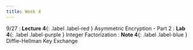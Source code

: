```yaml
---
title: Week 4
---
```


9/27
: **Lecture 4**{: .label .label-red } Asymmetric Encryption - Part 2
: **Lab 4**{: .label .label-purple } Integer Factorization
: **Note 4**{: .label .label-blue } Diffie-Hellman Key Exchange
